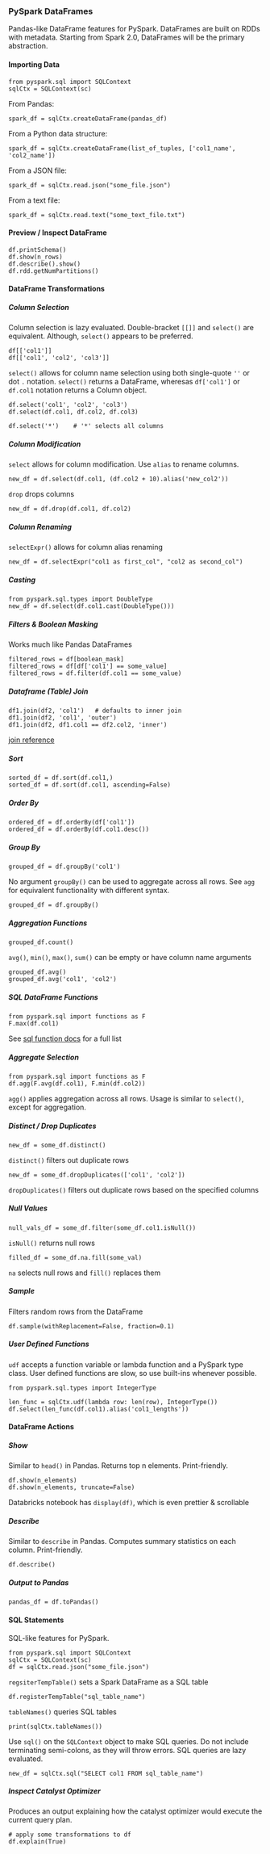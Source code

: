
### PySpark DataFrames
Pandas-like DataFrame features for PySpark. DataFrames are built on RDDs with metadata. Starting from Spark 2.0, DataFrames will be the primary abstraction.

#### Importing Data
    from pyspark.sql import SQLContext
    sqlCtx = SQLContext(sc)

From Pandas:

    spark_df = sqlCtx.createDataFrame(pandas_df)

From a Python data structure:

    spark_df = sqlCtx.createDataFrame(list_of_tuples, ['col1_name', 'col2_name'])

From a JSON file:

    spark_df = sqlCtx.read.json("some_file.json")

From a text file:

    spark_df = sqlCtx.read.text("some_text_file.txt")

#### Preview / Inspect DataFrame
    df.printSchema()
    df.show(n_rows)
    df.describe().show()
    df.rdd.getNumPartitions()

#### DataFrame Transformations
##### Column Selection
Column selection is lazy evaluated. Double-bracket `[[]]` and `select()` are equivalent. Although, `select()` appears to be preferred.

    df[['col1']]
    df[['col1', 'col2', 'col3']]

`select()` allows for column name selection using both single-quote `''` or dot `.` notation. `select()` returns a DataFrame, wheresas `df['col1']` or `df.col1` notation returns a Column object.

    df.select('col1', 'col2', 'col3')
    df.select(df.col1, df.col2, df.col3)

    df.select('*')    # '*' selects all columns

##### Column Modification
`select` allows for column modification. Use `alias` to rename columns.

    new_df = df.select(df.col1, (df.col2 + 10).alias('new_col2'))

`drop` drops columns

    new_df = df.drop(df.col1, df.col2)

##### Column Renaming
`selectExpr()` allows for column alias renaming

    new_df = df.selectExpr("col1 as first_col", "col2 as second_col")

##### Casting
    from pyspark.sql.types import DoubleType
    new_df = df.select(df.col1.cast(DoubleType()))

##### Filters & Boolean Masking
Works much like Pandas DataFrames

    filtered_rows = df[boolean_mask]
    filtered_rows = df[df['col1'] == some_value]
    filtered_rows = df.filter(df.col1 == some_value)

##### Dataframe (Table) Join
    df1.join(df2, 'col1')   # defaults to inner join
    df1.join(df2, 'col1', 'outer')
    df1.join(df2, df1.col1 == df2.col2, 'inner')

[join reference](https://spark.apache.org/docs/latest/api/python/pyspark.sql.html#pyspark.sql.DataFrame.join)

##### Sort
    sorted_df = df.sort(df.col1,)
    sorted_df = df.sort(df.col1, ascending=False)

##### Order By
    ordered_df = df.orderBy(df['col1'])
    ordered_df = df.orderBy(df.col1.desc())

##### Group By
    grouped_df = df.groupBy('col1')

No argument `groupBy()` can be used to aggregate across all rows. See `agg` for equivalent functionality with different syntax.

    grouped_df = df.groupBy()

##### Aggregation Functions
    grouped_df.count()

`avg()`, `min()`, `max()`, `sum()` can be empty or have column name arguments

    grouped_df.avg()
    grouped_df.avg('col1', 'col2')

##### SQL DataFrame Functions
    from pyspark.sql import functions as F
    F.max(df.col1)

See [sql function docs](https://spark.apache.org/docs/latest/api/python/pyspark.sql.html#module-pyspark.sql.functions) for a full list

##### Aggregate Selection
    from pyspark.sql import functions as F
    df.agg(F.avg(df.col1), F.min(df.col2))

`agg()` applies aggregation across all rows. Usage is similar to `select()`, except for aggregation.

##### Distinct / Drop Duplicates
    new_df = some_df.distinct()

`distinct()` filters out duplicate rows

    new_df = some_df.dropDuplicates(['col1', 'col2'])

`dropDuplicates()` filters out duplicate rows based on the specified columns

##### Null Values
    null_vals_df = some_df.filter(some_df.col1.isNull())

`isNull()` returns null rows

    filled_df = some_df.na.fill(some_val)

`na` selects null rows and `fill()` replaces them

##### Sample
Filters random rows from the DataFrame

    df.sample(withReplacement=False, fraction=0.1)

##### User Defined Functions
`udf` accepts a function variable or lambda function and a PySpark type class. User defined functions are slow, so use built-ins whenever possible.

    from pyspark.sql.types import IntegerType

    len_func = sqlCtx.udf(lambda row: len(row), IntegerType())
    df.select(len_func(df.col1).alias('col1_lengths'))

#### DataFrame Actions
##### Show
Similar to `head()` in Pandas. Returns top n elements. Print-friendly.

    df.show(n_elements)
    df.show(n_elements, truncate=False)

Databricks notebook has `display(df)`, which is even prettier & scrollable

##### Describe
Similar to `describe` in Pandas. Computes summary statistics on each column. Print-friendly.

    df.describe()

##### Output to Pandas
    pandas_df = df.toPandas()

#### SQL Statements
SQL-like features for PySpark.

    from pyspark.sql import SQLContext
    sqlCtx = SQLContext(sc)
    df = sqlCtx.read.json("some_file.json")

`regsiterTempTable()` sets a Spark DataFrame as a SQL table

    df.registerTempTable("sql_table_name")

`tableNames()` queries SQL tables

    print(sqlCtx.tableNames())

Use `sql()` on the `SQLContext` object to make SQL queries. Do not include terminating semi-colons, as they will throw errors. SQL queries are lazy evaluated.

    new_df = sqlCtx.sql("SELECT col1 FROM sql_table_name")

##### Inspect Catalyst Optimizer
Produces an output explaining how the catalyst optimizer would execute the current query plan.

    # apply some transformations to df
    df.explain(True)
